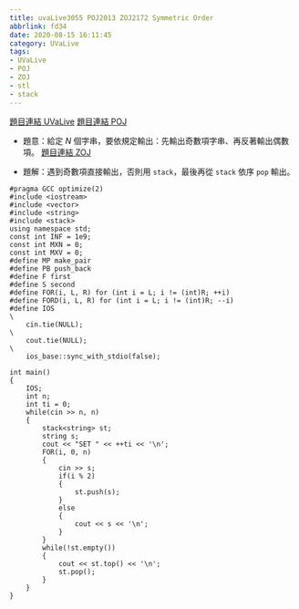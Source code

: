 ```yaml
---
title: uvaLive3055 POJ2013 ZOJ2172 Symmetric Order
abbrlink: fd34
date: 2020-08-15 16:11:45
category: UVaLive
tags:
- UVaLive
- POJ
- ZOJ
- stl
- stack
---
```

[題目連結 UVaLive](https://icpcarchive.ecs.baylor.edu/index.php?option=com_onlinejudge&Itemid=8&page=show_problem&problem=1056)
[題目連結 POJ](http://poj.org/problem?id=2013)
* 題意：給定 $N$ 個字串，要依規定輸出：先輸出奇數項字串、再反著輸出偶數項。
[題目連結 ZOJ](https://zoj.pintia.cn/problem-sets/91827364500/problems/91827365671)
<!-- more -->
* 題解：遇到奇數項直接輸出，否則用 `stack`，最後再從 `stack` 依序 `pop` 輸出。
```cpp=
#pragma GCC optimize(2)
#include <iostream>
#include <vector>
#include <string>
#include <stack>
using namespace std;
const int INF = 1e9;
const int MXN = 0;
const int MXV = 0;
#define MP make_pair
#define PB push_back
#define F first
#define S second
#define FOR(i, L, R) for (int i = L; i != (int)R; ++i)
#define FORD(i, L, R) for (int i = L; i != (int)R; --i)
#define IOS                                                                    \
    cin.tie(NULL);                                                          \
    cout.tie(NULL);                                                         \
    ios_base::sync_with_stdio(false);

int main()
{
    IOS;
    int n;
    int ti = 0;
    while(cin >> n, n)
    {
        stack<string> st;
        string s;
        cout << "SET " << ++ti << '\n';
        FOR(i, 0, n)
        {
            cin >> s;
            if(i % 2)
            {
                st.push(s);
            }
            else
            {
                cout << s << '\n';
            }
        }
        while(!st.empty())
        {
            cout << st.top() << '\n';
            st.pop();
        }
    }
}
```